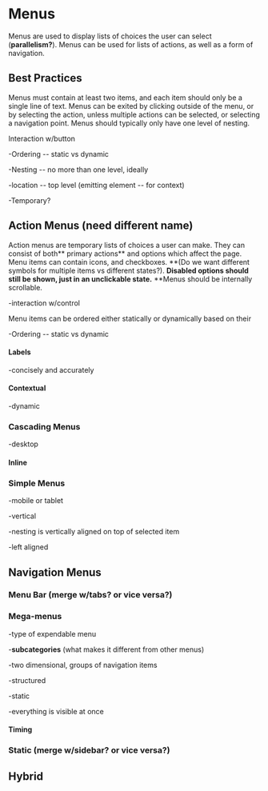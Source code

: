 # Menus

Menus are used to display lists of choices the user can select \(**parallelism?**\). Menus can be used for lists of actions, as well as a form of navigation.

## Best Practices

Menus must contain at least two items, and each item should only be a single line of text. Menus can be exited by clicking outside of the menu, or by selecting the action, unless multiple actions can be selected, or selecting a navigation point. Menus should typically only have one level of nesting. 

Interaction w/button

-Ordering -- static vs dynamic

-Nesting -- no more than one level, ideally

-location -- top level \(emitting element -- for context\)

-Temporary? 



## Action Menus \(need different name\)

Action menus are temporary lists of choices a user can make. They can consist of both** primary actions** and options which affect the page. Menu items can contain icons, and checkboxes.  **\(Do we want different symbols for multiple items vs different states?\). **Disabled options should still be shown, just in an unclickable state.** **Menus should be internally scrollable. 

-interaction w/control

Menu items can be ordered either statically or dynamically based on their 

-Ordering -- static vs dynamic

#### Labels

-concisely and accurately

#### Contextual

-dynamic

### Cascading Menus

-desktop

#### Inline

### Simple Menus

-mobile or tablet

-vertical

-nesting is vertically aligned on top of selected item

-left aligned

## Navigation Menus

### Menu Bar \(merge w/tabs? or vice versa?\)

### Mega-menus

-type of expendable menu

-**subcategories** \(what makes it different from other menus\)

-two dimensional, groups of navigation items

-structured

-static

-everything is visible at once

#### Timing

### Static \(merge w/sidebar? or vice versa?\)

## Hybrid




